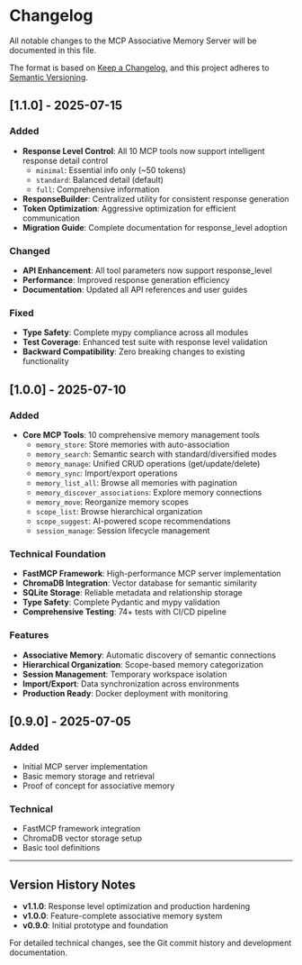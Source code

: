 # Changelog

All notable changes to the MCP Associative Memory Server will be documented in this file.

The format is based on [Keep a Changelog](https://keepachangelog.com/en/1.0.0/),
and this project adheres to [Semantic Versioning](https://semver.org/spec/v2.0.0.html).

## [1.1.0] - 2025-07-15

### Added
- **Response Level Control**: All 10 MCP tools now support intelligent response detail control
  - `minimal`: Essential info only (~50 tokens)
  - `standard`: Balanced detail (default)
  - `full`: Comprehensive information
- **ResponseBuilder**: Centralized utility for consistent response generation
- **Token Optimization**: Aggressive optimization for efficient communication
- **Migration Guide**: Complete documentation for response_level adoption

### Changed
- **API Enhancement**: All tool parameters now support response_level
- **Performance**: Improved response generation efficiency
- **Documentation**: Updated all API references and user guides

### Fixed
- **Type Safety**: Complete mypy compliance across all modules
- **Test Coverage**: Enhanced test suite with response level validation
- **Backward Compatibility**: Zero breaking changes to existing functionality

## [1.0.0] - 2025-07-10

### Added
- **Core MCP Tools**: 10 comprehensive memory management tools
  - `memory_store`: Store memories with auto-association
  - `memory_search`: Semantic search with standard/diversified modes
  - `memory_manage`: Unified CRUD operations (get/update/delete)
  - `memory_sync`: Import/export operations
  - `memory_list_all`: Browse all memories with pagination
  - `memory_discover_associations`: Explore memory connections
  - `memory_move`: Reorganize memory scopes
  - `scope_list`: Browse hierarchical organization
  - `scope_suggest`: AI-powered scope recommendations
  - `session_manage`: Session lifecycle management

### Technical Foundation
- **FastMCP Framework**: High-performance MCP server implementation
- **ChromaDB Integration**: Vector database for semantic similarity
- **SQLite Storage**: Reliable metadata and relationship storage
- **Type Safety**: Complete Pydantic and mypy validation
- **Comprehensive Testing**: 74+ tests with CI/CD pipeline

### Features
- **Associative Memory**: Automatic discovery of semantic connections
- **Hierarchical Organization**: Scope-based memory categorization
- **Session Management**: Temporary workspace isolation
- **Import/Export**: Data synchronization across environments
- **Production Ready**: Docker deployment with monitoring

## [0.9.0] - 2025-07-05

### Added
- Initial MCP server implementation
- Basic memory storage and retrieval
- Proof of concept for associative memory

### Technical
- FastMCP framework integration
- ChromaDB vector storage setup
- Basic tool definitions

---

## Version History Notes

- **v1.1.0**: Response level optimization and production hardening
- **v1.0.0**: Feature-complete associative memory system
- **v0.9.0**: Initial prototype and foundation

For detailed technical changes, see the Git commit history and development documentation.

